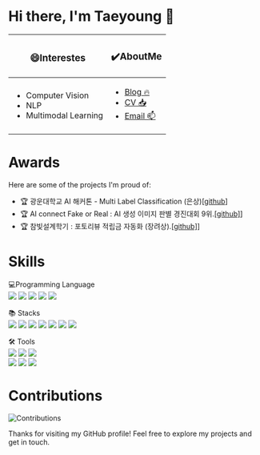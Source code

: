 # Hi there, I'm Taeyoung 👋

<!--
😄 I'm interestes
- NLP
- Computer Vison 
- Multimodal Learning

✔️ Check more About me 
- [Blog]([https://velog.io/@taemin-steve/series](https://injeolmi-bubbletea.tistory.com/))
- [CV](https://github.com/kty4119/CV/blob/main/%EA%B9%80%ED%83%9C%EC%98%81_CV.pdf](https://github.com/kty4119/CV/blob/main/%EA%B9%80%ED%83%9C%EC%98%81_CV.pdf))
- [Email](kty4119@naver.com)
-->

|<h3>😄Interestes</h3>|<h3>✔️AboutMe</h3>|
|------|---|
|<ul><li>Computer Vision</li><li>NLP</li><li>Multimodal Learning</li></ul>|<ul style="text-align: left;"><li><a href="https://injeolmi-bubbletea.tistory.com/">Blog 🔥</a></li><li><a href="https://github.com/kty4119/CV/blob/main/%EA%B9%80%ED%83%9C%EC%98%81_CV.pdf">CV 📥</a></li><li><a href="mailto:kty4119@naver.com">Email 📫</a></li></ul>|



# Awards
Here are some of the projects I'm proud of:

- 🏆 광운대학교 AI 해커톤 - Multi Label Classification (은상)[[github](https://github.com/kty4119/Multi-Label-Classification)]
- 🏆 AI connect Fake or Real : AI 생성 이미지 판별 경진대회 9위.[[github]](https://github.com/kty4119/Fake_or_Real)]
- 🏆 참빛설계학기 : 포토리뷰 적립금 자동화 (장려상).[[github]](https://github.com/taemin-steve/Fake_or_Real)]

<!--## Contact Me-->
<!--- <a href="https://velog.io/@taemin-steve/series" target="_blank"><img src="https://img.shields.io/badge/Velog-white?style=flat&logo=velog&logoColor=#20C997"/></a>-->

<!---## Stats-->

<!--<table id="stats"><tr><td valign="top" width="55%">-->
<!-- <img src="https://github-readme-stats.vercel.app/api?username=kty4119&show_icons=true&count_private=true&hide_border=true&theme=vue" align="left" style="width: 100%" /></td>-->
<!-- <td valign="top" width="45%">-->
<!-- <img src="https://github-readme-stats.vercel.app/api/top-langs/?username=kty4119&hide_border=true&layout=compact&theme=vue" align="left" style="width: 100%" /></td></tr>-->
<!--</table>  -->

<!---![Your GitHub stats](https://github-readme-stats.vercel.app/api?username=kty4119&show_icons=true&theme=vue)-->

<!---## Top Languages-->
<!---![Top Languages](https://github-readme-stats.vercel.app/api/top-langs/?username=kty4119&layout=compact&theme=vue)-->

# Skills
💻Programming Language<br>
<span>
<img src ="https://img.shields.io/badge/Python-3776AB.svg?style=flat&logo=Python&logoColor=white"/>
<img src="https://img.shields.io/badge/Java-276DC3?style=flat-square&logo=OpenJDK&logoColor=white">
<img src="https://img.shields.io/badge/R-276DC3?style=flat-square&logo=R&logoColor=white">
<img src="https://img.shields.io/badge/C-276DC3?style=flat-square&logo=C&logoColor=white">
<img src="https://img.shields.io/badge/mysql-4479A1?style=flat-square&logo=mysql&logoColor=white">
</span>

📚 Stacks<br>
<span>
<img src="https://img.shields.io/badge/Pandas-150458?style=flat-square&logo=Pandas&logoColor=white">
<img src="https://img.shields.io/badge/Numpy-150458?style=flat-square&logo=Numpy&logoColor=white">
<img src="https://img.shields.io/badge/scikit-learn-F7931E?style=flat&logo=scikit-learn&logoColor=white"/>
<img src="https://img.shields.io/badge/TensorFlow-FF6F00?style=flat&logo=TensorFlow&logoColor=white"/> 
<img src="https://img.shields.io/badge/PyTorch-EE4C2C?style=flat-square&logo=PyTorch&logoColor=white">
<img src ="https://img.shields.io/badge/OpenCV-5C3EE8.svg?style=flat&logo=OpenCV&logoColor=white"/>
<img src="https://img.shields.io/badge/Matplotlib-00ffff?style=flat-square&logo=Matplotlib&logoColor=black">
</span>

🛠 Tools<br>
<span>
<img src="https://img.shields.io/badge/Visual Studio Code-007ACC?style=flat&logo=Visual Studio Code&logoColor=white"/>
<img src="https://img.shields.io/badge/Google Colab-F9AB00?style=flat&logo=Google Colab&logoColor=white"/>
<img src="https://img.shields.io/badge/Jupyter-F37626?style=flat&logo=Jupyter&logoColor=white"/>  
<img src="https://img.shields.io/badge/Anaconda-44A833?style=flat&logo=Anaconda&logoColor=white"/> 
<img src="https://img.shields.io/badge/Tableau-E97627?style=flat-square&logo=Tableau&logoColor=white"/>
<img src="https://img.shields.io/badge/Notion-000000.svg?style=flat&logo=Notion&logoColor=white"/>
</span>
<!--- 💻 Programming Languages: [List of Programming Languages]-->
<!--- 🛠️ Tools & Technologies: [List of Tools and Technologies]-->
<!--- 📚 Currently learning: [What you're currently learning]-->



# Contributions
![Contributions](https://github-readme-streak-stats.herokuapp.com/?user=kty4119&theme=vue)
<!--## Visitors-->
<!--![Visitors](https://visitor-badge.glitch.me/badge?page_id=kty4119)-->

Thanks for visiting my GitHub profile! Feel free to explore my projects and get in touch.
